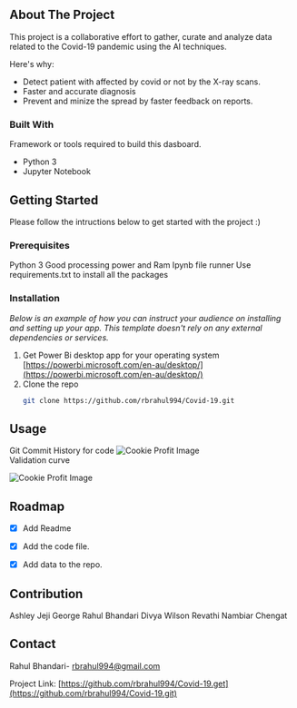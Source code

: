 
<!-- ABOUT THE PROJECT -->
## About The Project

This project is a collaborative effort to gather, curate and analyze data related to the Covid-19 pandemic using the AI techniques.

Here's why:
* Detect patient with affected by covid or not by the X-ray scans.
* Faster and accurate diagnosis
* Prevent and minize the spread by faster feedback on reports.


### Built With

Framework or tools required to build this dasboard.

* Python 3
* Jupyter Notebook

<!-- GETTING STARTED -->
## Getting Started

Please follow the intructions below to get started with the project :)

### Prerequisites

Python 3
Good processing power and Ram
Ipynb file runner
Use requirements.txt to install all the packages


### Installation

_Below is an example of how you can instruct your audience on installing and setting up your app. This template doesn't rely on any external dependencies or services._

1. Get Power Bi desktop app for your operating system [https://powerbi.microsoft.com/en-au/desktop/](https://powerbi.microsoft.com/en-au/desktop/)
2. Clone the repo
   ```sh
   git clone https://github.com/rbrahul994/Covid-19.git
   ```

<!-- USAGE EXAMPLES -->
## Usage
Git Commit History for code
![Cookie Profit Image](https://github.com/rbrahul994/Covid-19.git/blob/main/screenshot/git_history.png?raw=true)
<br>
Validation curve

![Cookie Profit Image](https://github.com/rbrahul994/Covid-19.git/blob/main/screenshot/vaildation.png?raw=true)
<!-- ROADMAP -->
## Roadmap

- [x] Add Readme
- [x] Add the code file.
- [x] Add data to the repo.



<!-- CONTRIBUTING -->
<!-- ## Contributing -->
## Contribution
Ashley Jeji George
Rahul Bhandari
Divya Wilson
Revathi Nambiar Chengat


<!-- LICENSE -->
<!-- ## License -->





<!-- CONTACT -->
## Contact

Rahul Bhandari- rbrahul994@gmail.com

Project Link: [https://github.com/rbrahul994/Covid-19.get](https://github.com/rbrahul994/Covid-19.git)



<!-- ACKNOWLEDGMENTS -->
<!-- ## Acknowledgments -->








